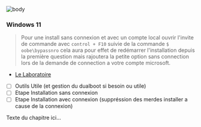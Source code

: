 ![body](https://banzaihobby.com/cdn/shop/files/Aoshima_Initial_D_Takumi_Fujiwara_AE86_Trueno_Project_D_Specification_-_BanzaiHobby-254450.jpg?v=1717061182&width=1100)

### **Windows 11**

>Pour une install sans connexion et avec un compte local ouvrir l'invite de commande avec `control + F10` suivie de la commande `$ oobe\bypassnro` cela aura pour effet de redémarrer l'installation depuis la première question mais rajoutera la petite option sans connection lors de la demande de connection a votre compte microsoft.

- [Le Laboratoire](./Docs.md)

- [ ] Outils Utile (et gestion du dualboot si besoin ou utile)
- [ ] Etape Installation sans connexion
- [ ] Etape Installation avec connexion (suppréssion des merdes installer a cause de la connexion)

Texte du chapitre ici...
